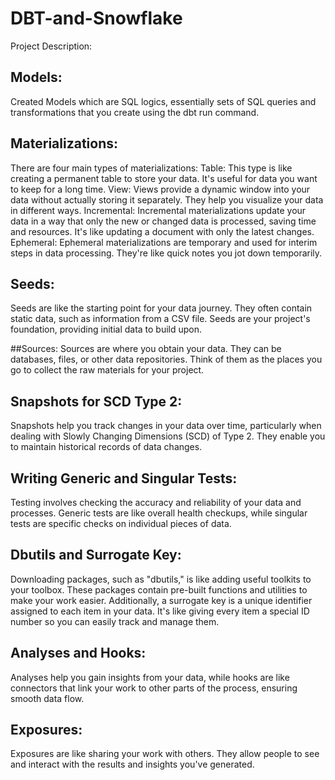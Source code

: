 # DBT-and-Snowflake
Project Description:

## Models:
Created Models which are SQL logics, essentially sets of SQL queries and transformations that you create using the dbt run command.

## Materializations:
There are four main types of materializations:
Table:
This type is like creating a permanent table to store your data. It's useful for data you want to keep for a long time.
View:
Views provide a dynamic window into your data without actually storing it separately. They help you visualize your data in different ways.
Incremental:
Incremental materializations update your data in a way that only the new or changed data is processed, saving time and resources. It's like updating a document with only the latest changes.
Ephemeral:
Ephemeral materializations are temporary and used for interim steps in data processing. They're like quick notes you jot down temporarily.


## Seeds:
Seeds are like the starting point for your data journey. They often contain static data, such as information from a CSV file. Seeds are your project's foundation, providing initial data to build upon.

##Sources:
Sources are where you obtain your data. They can be databases, files, or other data repositories. Think of them as the places you go to collect the raw materials for your project.

## Snapshots for SCD Type 2:
Snapshots help you track changes in your data over time, particularly when dealing with Slowly Changing Dimensions (SCD) of Type 2. They enable you to maintain historical records of data changes.

## Writing Generic and Singular Tests:
Testing involves checking the accuracy and reliability of your data and processes. Generic tests are like overall health checkups, while singular tests are specific checks on individual pieces of data.

## Dbutils and Surrogate Key:
Downloading packages, such as "dbutils," is like adding useful toolkits to your toolbox. These packages contain pre-built functions and utilities to make your work easier. Additionally, a surrogate key is a unique identifier assigned to each item in your data. It's like giving every item a special ID number so you can easily track and manage them.

## Analyses and Hooks:
Analyses help you gain insights from your data, while hooks are like connectors that link your work to other parts of the process, ensuring smooth data flow.

## Exposures:
Exposures are like sharing your work with others. They allow people to see and interact with the results and insights you've generated.
